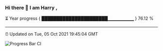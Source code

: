 ### Hi there 👋 I am Harry , 

⏳ Year progress { ██████████████████████▁▁▁▁▁▁▁▁ } 76.12 %

---

⏰ Updated on Tue, 05 Oct 2021 19:45:04 GMT

![Progress Bar CI](https://github.com/duykhang68/duykhang68/workflows/Progress%20Bar%20CI/badge.svg)
